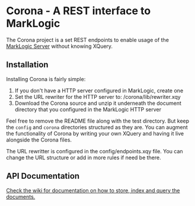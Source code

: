 # Corona - A REST interface to MarkLogic

The Corona project is a set REST endpoints to enable usage of the [MarkLogic Server] without knowing XQuery.

## Installation

Installing Corona is fairly simple:

1. If you don't have a HTTP server configured in MarkLogic, create one
2. Set the URL rewriter for the HTTP server to: /corona/lib/rewriter.xqy
3. Download the Corona source and unzip it underneath the document directory that you configured in the MarkLogic HTTP server

Feel free to remove the README file along with the test directory.
But keep the `config` and `corona` directories structured as they are. You can
augment the functionality of Corona by writing your own XQuery and having it
live alongside the Corona files.

The URL rewritter is configured in the config/endpoints.xqy file. You can
change the URL structure or add in more rules if need be there.

## API Documentation
[Check the wiki for documentation on how to store, index and query the documents.](./wiki)

  [MarkLogic Server]: http://developer.marklogic.com
  [CRUD]: http://en.wikipedia.org/wiki/Create,_read,_update_and_delete
  [JSON]: http://json.org
